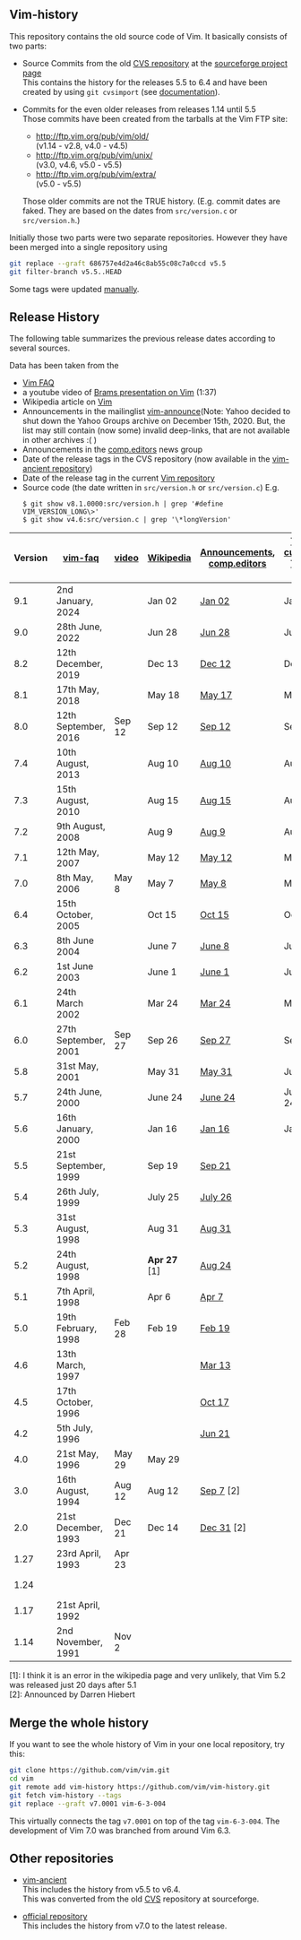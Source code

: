 Vim-history
-----------

This repository contains the old source code of Vim. It basically consists of two parts:

* Source Commits from the old [CVS repository][1] at the [sourceforge project page][2]  
  This contains the history for the releases 5.5 to 6.4 and have been created by using `git cvsimport` (see [documentation][3]).

* Commits for the even older releases from releases 1.14 until 5.5  
  Those commits have been created from the tarballs at the Vim FTP site:

  * <http://ftp.vim.org/pub/vim/old/>  
    (v1.14 - v2.8, v4.0 - v4.5)
  * <http://ftp.vim.org/pub/vim/unix/>  
    (v3.0, v4.6, v5.0 - v5.5)
  * <http://ftp.vim.org/pub/vim/extra/>  
    (v5.0 - v5.5)

  Those older commits are not the TRUE history.
  (E.g. commit dates are faked. They are based on the dates from `src/version.c` or `src/version.h`.)

Initially those two parts were two separate repositories. However they have been merged into a single repository using
```bash
git replace --graft 686757e4d2a46c8ab55c08c7a0ccd v5.5
git filter-branch v5.5..HEAD
```

Some tags were updated [manually][11].


Release History
---------------

The following table summarizes the previous release dates according to several sources.

Data has been taken from the

 * [Vim FAQ][4]
 * a youtube video of [Brams presentation on Vim][5] (1:37)
 * Wikipedia article on [Vim][6]
 * Announcements in the mailinglist [vim-announce][9](Note: Yahoo decided to shut down the Yahoo Groups archive on December 15th, 2020. But, the list may still contain (now some) invalid deep-links, that are not available in other archives :( ) 
 * Announcements in the [comp.editors][12] news group
 * Date of the release tags in the CVS repository (now available in the [vim-ancient repository][7])
 * Date of the release tag in the current [Vim repository][8]
 * Source code (the date written in `src/version.h` or `src/version.c`)  E.g.
   ```
   $ git show v8.1.0000:src/version.h | grep '#define VIM_VERSION_LONG\>'
   $ git show v4.6:src/version.c | grep '\*longVersion'
   ```

Version | [vim-faq][10] | [video][5] | [Wikipedia][6] | [Announcements][9],<br/>[comp.editors][12] | [Tags current][8],<br/>[Tags old][7] | Source code
|----|----------------------|--------|------------------|--------------------|---------|-------------
9.1  | 2nd January, 2024    |        | Jan 02           | [Jan 02][72]       | Jan 02  | [Jan 02][73]
9.0  | 28th June, 2022      |        | Jun 28           | [Jun 28][70]       | Jun 28  | [Jun 28][71]
8.2  | 12th December, 2019  |        | Dec 13           | [Dec 12][68]       | Dec 12  | [Dec 12][69]
8.1  | 17th May, 2018       |        | May 18           | [May 17][38]       | May 17  | [May 17][39]
8.0  | 12th September, 2016 | Sep 12 | Sep 12           | [Sep 12][37]       | Sep 12  | [Sep 12][40]
7.4  | 10th August, 2013    |        | Aug 10           | [Aug 10][36]       | Aug 10  | [Aug 10][41]
7.3  | 15th August, 2010    |        | Aug 15           | [Aug 15][35]       | Aug 15  | [Aug 15][42]
7.2  | 9th August, 2008     |        | Aug 9            | [Aug 9][34]        | Aug 9   | [Aug 9][43]
7.1  | 12th May, 2007       |        | May 12           | [May 12][33]       | May 12  | [May 12][44]
7.0  | 8th May, 2006        | May 8  | May 7            | [May 8][32]        | May 7   | [May 7][45]
6.4  | 15th October, 2005   |        | Oct 15           | [Oct 15][31]       | Oct 15  | [Oct 15][46]
6.3  | 8th June 2004        |        | June 7           | [June 8][30]       | June 8  | [June 7][47]
6.2  | 1st June 2003        |        | June 1           | [June 1][29]       | June 2  | [Jun 1][48]
6.1  | 24th March 2002      |        | Mar 24           | [Mar 24][28]       | Mar 25  | [Mar 24][49]
6.0  | 27th September, 2001 | Sep 27 | Sep 26           | [Sep 27][27]       | Sep 27  | [Sep 26][50]
5.8  | 31st May, 2001       |        | May 31           | [May 31][26]       | June 5  | [May 31][51]
5.7  | 24th June, 2000      |        | June 24          | [June 24][25]      | June 24 | [Jun 24][52]
5.6  | 16th January, 2000   |        | Jan 16           | [Jan 16][24]       | Jan 17  | [Jan 16][53]
5.5  | 21st September, 1999 |        | Sep 19           | [Sep 21][23]       |         | [Sep 19][54]
5.4  | 26th July, 1999      |        | July 25          | [July 26][22]      |         | [Jul 25][55]
5.3  | 31st August, 1998    |        | Aug 31           | [Aug 31][21]       |         | [Aug 30][56]
5.2  | 24th August, 1998    |        | **Apr 27** \[1\] | [Aug 24][20]       |         | [Aug 23][57]
5.1  | 7th April, 1998      |        | Apr 6            | [Apr 7][19]        |         | [Apr 7][58]
5.0  | 19th February, 1998  | Feb 28 | Feb 19           | [Feb 19][18]       |         | [Feb 19][59]
4.6  | 13th March, 1997     |        |                  | [Mar 13][17]       |         | [Mar 13][60]
4.5  | 17th October, 1996   |        |                  | [Oct 17][13]       |         | [Oct 12][61]
4.2  | 5th July, 1996       |        |                  | [Jun 21][14]       |         | [June 17][62]
4.0  | 21st May, 1996       | May 29 | May 29           |                    |         | [May 29][63]
3.0  | 16th August, 1994    | Aug 12 | Aug 12           | [Sep 7][15] \[2\]  |         | [Aug 12][64]
2.0  | 21st December, 1993  | Dec 21 | Dec 14           | [Dec 31][16] \[2\] |         | [Dec 14][65]
1.27 | 23rd April, 1993     | Apr 23 |                  |                    |         | [April 6][66]
1.24 |                      |        |                  |                    |         | [5 Jan 1993][67]
1.17 | 21st April, 1992     |        |                  |                    |         | 
1.14 | 2nd November, 1991   | Nov 2  |                  |                    |         | 

\[1\]: I think it is an error in the wikipedia page and very unlikely, that Vim 5.2 was released just 20 days after 5.1  
\[2\]: Announced by Darren Hiebert


Merge the whole history
-----------------------

If you want to see the whole history of Vim in your one local repository, try this:

```bash
git clone https://github.com/vim/vim.git
cd vim
git remote add vim-history https://github.com/vim/vim-history.git
git fetch vim-history --tags
git replace --graft v7.0001 vim-6-3-004
```

This virtually connects the tag `v7.0001` on top of the tag `vim-6-3-004`. The development of Vim 7.0 was branched from around Vim 6.3.


Other repositories
------------------

* [vim-ancient][7]  
  This includes the history from v5.5 to v6.4.  
  This was converted from the old [CVS][1] repository at sourceforge.

* [official repository][8]  
  This includes the history from v7.0 to the latest release.

[1]: https://sourceforge.net/p/vim/cvs/
[2]: https://sourceforge.net/p/vim/
[3]: https://sourceforge.net/p/forge/documentation/CVS/
[4]: https://github.com/chrisbra/vim_faq
[5]: https://www.youtube.com/watch?v=ayc_qpB-93o
[6]: https://en.wikipedia.org/wiki/Vim_(text_editor)#History
[7]: https://bitbucket.org/vim-mirror/vim-ancient
[8]: https://github.com/vim/vim
[9]: https://groups.google.com/g/vim_announce
[10]: http://vimhelp.appspot.com/vim_faq.txt.html#faq-3.1
[11]: https://github.com/chrisbra/vim_faq/issues/8#issuecomment-419605586
[12]: https://groups.google.com/forum/#!forum/comp.editors
[13]: https://groups.google.com/d/msg/comp.editors/myQlVk5RvEQ/5yk_g2GM9EEJ
[14]: https://groups.google.com/d/msg/comp.editors/GjdHci-xBSw/Iq3kSrDJ36QJ
[15]: https://groups.google.com/d/msg/comp.editors/iSbQgMlWweU/bbPMSBcCkUsJ
[16]: https://groups.google.com/d/msg/comp.editors/9snlhebqQiA/KOi0VsDXUzYJ
[17]: https://groups.yahoo.com/neo/groups/vimannounce/conversations/messages/10
[18]: https://groups.yahoo.com/neo/groups/vimannounce/conversations/messages/26
[19]: https://groups.yahoo.com/neo/groups/vimannounce/conversations/messages/30
[20]: https://groups.yahoo.com/neo/groups/vimannounce/conversations/messages/34
[21]: https://groups.yahoo.com/neo/groups/vimannounce/conversations/messages/35
[22]: https://groups.yahoo.com/neo/groups/vimannounce/conversations/messages/49
[23]: https://groups.yahoo.com/neo/groups/vimannounce/conversations/messages/53
[24]: https://groups.yahoo.com/neo/groups/vimannounce/conversations/messages/59
[25]: https://groups.yahoo.com/neo/groups/vimannounce/conversations/messages/69
[26]: https://groups.yahoo.com/neo/groups/vimannounce/conversations/messages/78
[27]: https://marc.info/?l=vim-announce&m=100162358817820
[28]: https://marc.info/?l=vim-announce&m=101698978011550
[29]: https://marc.info/?l=vim-announce&m=105448853109795
[30]: https://marc.info/?l=vim-announce&m=108667819706438
[31]: https://marc.info/?l=vim-announce&m=112939369421105
[32]: https://marc.info/?l=vim-announce&m=114708043011893
[33]: https://marc.info/?l=vim-announce&m=117898675109914
[34]: https://groups.google.com/g/vim_announce/c/LIlnHdkogS8/m/NskH0S8-8NEJ
[35]: https://groups.google.com/g/vim_announce/c/ZsAu_RUjVUs/m/wrLPfs0dJeIJ
[36]: https://groups.google.com/g/vim_announce/c/knOQ_t_H5to/m/STMi8d25ii8J
[37]: https://groups.google.com/g/vim_announce/c/EKTuhjF3ET0/m/cP1JQcZ4AwAJ
[38]: https://groups.google.com/g/vim_announce/c/K1lBxTJb73Y/m/xVnQDQSsAgAJ
[39]: https://github.com/vim/vim/blob/v8.1.0000/src/version.h#L39
[40]: https://github.com/vim/vim/blob/v8.0.0000/src/version.h#L39
[41]: https://github.com/vim/vim/blob/v7.4/src/version.h#L39
[42]: https://github.com/vim/vim/blob/v7.3/src/version.h#L39
[43]: https://github.com/vim/vim/blob/v7.2/src/version.h#L39
[44]: https://github.com/vim/vim/blob/v7.1/src/version.h#L39
[45]: https://github.com/vim/vim/blob/v7.0/src/version.h#L39
[46]: https://github.com/vim/vim-history/blob/vim-6-4/src/version.h#L39
[47]: https://github.com/vim/vim-history/blob/vim-6-3/src/version.h#L39
[48]: https://github.com/vim/vim-history/blob/vim-6-2/src/version.h#L39
[49]: https://github.com/vim/vim-history/blob/vim-6-1/src/version.h#L39
[50]: https://github.com/vim/vim-history/blob/vim-6-0/src/version.h#L39
[51]: https://github.com/vim/vim-history/blob/vim-5-8-000/src/version.h#L37
[52]: https://github.com/vim/vim-history/blob/vim-5-7/src/version.h#L37
[53]: https://github.com/vim/vim-history/blob/vim-5-6/src/version.h#L34
[54]: https://github.com/vim/vim-history/blob/v5.5/src/version.h#L34
[55]: https://github.com/vim/vim-history/blob/v5.4/src/version.h#L34
[56]: https://github.com/vim/vim-history/blob/v5.3/src/version.h#L31
[57]: https://github.com/vim/vim-history/blob/v5.2/src/version.h#L31
[58]: https://github.com/vim/vim-history/blob/v5.1/src/version.h#L31
[59]: https://github.com/vim/vim-history/blob/v5.0/src/version.h#L31
[60]: https://github.com/vim/vim-history/blob/v4.6/src/version.c#L527
[61]: https://github.com/vim/vim-history/blob/v4.5/src/version.c#L342
[62]: https://github.com/vim/vim-history/blob/v4.2/src/version.c#L140
[63]: https://github.com/vim/vim-history/blob/v4.0/src/version.c#L28
[64]: https://github.com/vim/vim-history/blob/v3.0/src/version.c#L277
[65]: https://github.com/vim/vim-history/blob/v2.0/src/version.c#L277
[66]: https://github.com/vim/vim-history/blob/v1.27/src/version.c#L253
[67]: https://github.com/vim/vim-history/blob/v1.24/src/version.c#L200
[68]: https://groups.google.com/d/msg/vim_announce/KPqcD9MYiMk/T11rMwO1AAAJ
[69]: https://github.com/vim/vim/blob/v8.2.0/src/version.h#L39
[70]: https://groups.google.com/g/vim_announce/c/f_-N3hYxK20
[71]: https://github.com/vim/vim/blob/v9.0.0000/src/version.h#L23
[72]: https://groups.google.com/g/vim_announce/c/l8rDdV6lTXs
[73]: https://github.com/vim/vim/blob/v9.1.0000/src/version.h#L23
